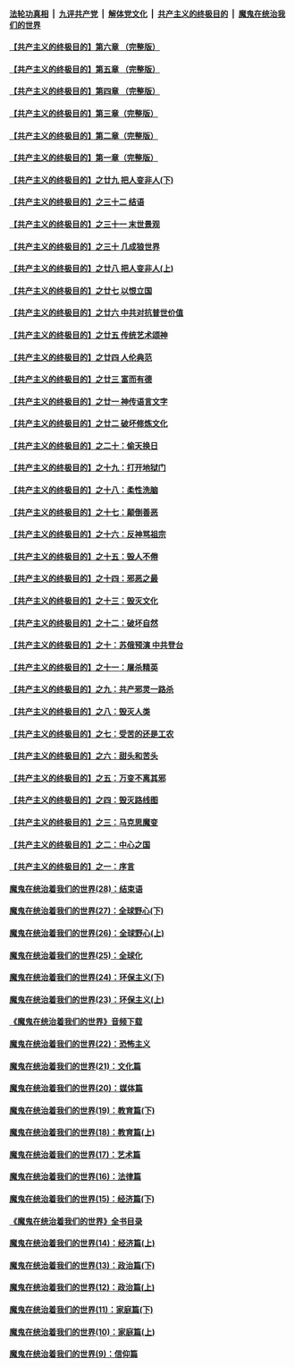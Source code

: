 ####  [法轮功真相](../../../../basic/blob/master/README.md?t=06211402) &nbsp;|&nbsp; [九评共产党](../../../../9ping.md/blob/master/README.md?t=06211402) &nbsp;|&nbsp; [解体党文化](../../../../jtdwh.md/blob/master/README.md?t=06211402)  &nbsp;|&nbsp; [共产主义的终极目的](../../../../gczydzjmd.md/blob/master/README.md?t=06211402) &nbsp;|&nbsp; [魔鬼在统治我们的世界](../../../../mgztzwmdsj.md/blob/master/README.md?t=06211402) 

#### [【共产主义的终极目的】第六章 （完整版）](../pages/nsc422/n11428913.md?t=06211402) 

#### [【共产主义的终极目的】第五章 （完整版）](../pages/nsc422/n11428912.md?t=06211402) 

#### [【共产主义的终极目的】第四章 （完整版）](../pages/nsc422/n11428907.md?t=06211402) 

#### [【共产主义的终极目的】第三章（完整版）](../pages/nsc422/n11428848.md?t=06211402) 

#### [【共产主义的终极目的】第二章（完整版）](../pages/nsc422/n11428831.md?t=06211402) 

#### [【共产主义的终极目的】第一章（完整版）](../pages/nsc422/n11417651.md?t=06211402) 

#### [【共产主义的终极目的】之廿九 把人变非人(下)](../pages/nsc422/n11344140.md?t=06211402) 

#### [【共产主义的终极目的】之三十二 结语](../pages/nsc422/n11360535.md?t=06211402) 

#### [【共产主义的终极目的】之三十一 末世景观](../pages/nsc422/n11351129.md?t=06211402) 

#### [【共产主义的终极目的】之三十 几成狼世界](../pages/nsc422/n11348280.md?t=06211402) 

#### [【共产主义的终极目的】之廿八 把人变非人(上)](../pages/nsc422/n11340492.md?t=06211402) 

#### [【共产主义的终极目的】之廿七 以恨立国](../pages/nsc422/n11336944.md?t=06211402) 

#### [【共产主义的终极目的】之廿六 中共对抗普世价值](../pages/nsc422/n11324785.md?t=06211402) 

#### [【共产主义的终极目的】之廿五 传统艺术颂神](../pages/nsc422/n11296396.md?t=06211402) 

#### [【共产主义的终极目的】之廿四 人伦典范](../pages/nsc422/n11296397.md?t=06211402) 

#### [【共产主义的终极目的】之廿三 富而有德](../pages/nsc422/n11283598.md?t=06211402) 

#### [【共产主义的终极目的】之廿一 神传语言文字](../pages/nsc422/n11263265.md?t=06211402) 

#### [【共产主义的终极目的】之廿二 破坏修炼文化](../pages/nsc422/n11245728.md?t=06211402) 

#### [【共产主义的终极目的】之二十：偷天换日](../pages/nsc422/n11238846.md?t=06211402) 

#### [【共产主义的终极目的】之十九：打开地狱门](../pages/nsc422/n11206376.md?t=06211402) 

#### [【共产主义的终极目的】之十八：柔性洗脑](../pages/nsc422/n11199994.md?t=06211402) 

#### [【共产主义的终极目的】之十七：颠倒善恶](../pages/nsc422/n11179782.md?t=06211402) 

#### [【共产主义的终极目的】之十六：反神骂祖宗](../pages/nsc422/n11166798.md?t=06211402) 

#### [【共产主义的终极目的】之十五：毁人不倦](../pages/nsc422/n11166792.md?t=06211402) 

#### [【共产主义的终极目的】之十四：邪恶之最](../pages/nsc422/n11150249.md?t=06211402) 

#### [【共产主义的终极目的】之十三：毁灭文化](../pages/nsc422/n11135227.md?t=06211402) 

#### [【共产主义的终极目的】之十二：破坏自然](../pages/nsc422/n11135214.md?t=06211402) 

#### [【共产主义的终极目的】之十：苏俄预演 中共登台](../pages/nsc422/n11118424.md?t=06211402) 

#### [【共产主义的终极目的】之十一：屠杀精英](../pages/nsc422/n11118442.md?t=06211402) 

#### [【共产主义的终极目的】之九：共产邪灵一路杀](../pages/nsc422/n11114139.md?t=06211402) 

#### [【共产主义的终极目的】之八：毁灭人类](../pages/nsc422/n11108503.md?t=06211402) 

#### [【共产主义的终极目的】之七：受苦的还是工农](../pages/nsc422/n11101809.md?t=06211402) 

#### [【共产主义的终极目的】之六：甜头和苦头](../pages/nsc422/n11096971.md?t=06211402) 

#### [【共产主义的终极目的】之五：万变不离其邪](../pages/nsc422/n11091285.md?t=06211402) 

#### [【共产主义的终极目的】之四：毁灭路线图](../pages/nsc422/n11086284.md?t=06211402) 

#### [【共产主义的终极目的】之三：马克思魔变](../pages/nsc422/n11061941.md?t=06211402) 

#### [【共产主义的终极目的】之二：中心之国](../pages/nsc422/n11047728.md?t=06211402) 

#### [【共产主义的终极目的】之一：序言](../pages/nsc422/n11086077.md?t=06211402) 

#### [魔鬼在统治着我们的世界(28)：结束语](../pages/nsc422/n10936246.md?t=06211402) 

#### [魔鬼在统治着我们的世界(27)：全球野心(下)](../pages/nsc422/n10928319.md?t=06211402) 

#### [魔鬼在统治着我们的世界(26)：全球野心(上)](../pages/nsc422/n10900318.md?t=06211402) 

#### [魔鬼在统治着我们的世界(25)：全球化](../pages/nsc422/n10788205.md?t=06211402) 

#### [魔鬼在统治着我们的世界(24)：环保主义(下)](../pages/nsc422/n10695307.md?t=06211402) 

#### [魔鬼在统治着我们的世界(23)：环保主义(上)](../pages/nsc422/n10688613.md?t=06211402) 

#### [《魔鬼在统治着我们的世界》音频下载](../pages/nsc422/n10635553.md?t=06211402) 

#### [魔鬼在统治着我们的世界(22)：恐怖主义](../pages/nsc422/n10614727.md?t=06211402) 

#### [魔鬼在统治着我们的世界(21)：文化篇](../pages/nsc422/n10597706.md?t=06211402) 

#### [魔鬼在统治着我们的世界(20)：媒体篇](../pages/nsc422/n10586579.md?t=06211402) 

#### [魔鬼在统治着我们的世界(19)：教育篇(下)](../pages/nsc422/n10564808.md?t=06211402) 

#### [魔鬼在统治着我们的世界(18)：教育篇(上)](../pages/nsc422/n10526970.md?t=06211402) 

#### [魔鬼在统治着我们的世界(17)：艺术篇](../pages/nsc422/n10499093.md?t=06211402) 

#### [魔鬼在统治着我们的世界(16)：法律篇](../pages/nsc422/n10485969.md?t=06211402) 

#### [魔鬼在统治着我们的世界(15)：经济篇(下)](../pages/nsc422/n10469975.md?t=06211402) 

#### [《魔鬼在统治着我们的世界》全书目录](../pages/nsc422/n10464261.md?t=06211402) 

#### [魔鬼在统治着我们的世界(14)：经济篇(上)](../pages/nsc422/n10457370.md?t=06211402) 

#### [魔鬼在统治着我们的世界(13)：政治篇(下)](../pages/nsc422/n10448270.md?t=06211402) 

#### [魔鬼在统治着我们的世界(12)：政治篇(上)](../pages/nsc422/n10444576.md?t=06211402) 

#### [魔鬼在统治着我们的世界(11)：家庭篇(下)](../pages/nsc422/n10440961.md?t=06211402) 

#### [魔鬼在统治着我们的世界(10)：家庭篇(上)](../pages/nsc422/n10435448.md?t=06211402) 

#### [魔鬼在统治着我们的世界(9)：信仰篇](../pages/nsc422/n10432159.md?t=06211402) 

